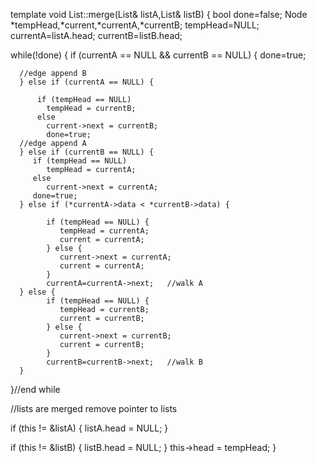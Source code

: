
template <typename T>
void List<T>::merge(List<T>& listA,List<T>& listB)
{
   bool done=false;
   Node *tempHead,*current,*currentA,*currentB;
   tempHead=NULL;
   currentA=listA.head;
   currentB=listB.head;

   while(!done)
   {
      if (currentA == NULL && currentB == NULL) {
         done=true;

      //edge append B
      } else if (currentA == NULL) {
         
    	  if (tempHead == NULL)
            tempHead = currentB;
          else
            current->next = currentB;
            done=true;
      //edge append A
      } else if (currentB == NULL) {
         if (tempHead == NULL)
            tempHead = currentA;
         else
            current->next = currentA;
         done=true;
      } else if (*currentA->data < *currentB->data) {

            if (tempHead == NULL) {
               tempHead = currentA;
               current = currentA;
            } else {
               current->next = currentA;
               current = currentA;
            }
            currentA=currentA->next;   //walk A
      } else {
            if (tempHead == NULL) {
               tempHead = currentB;
               current = currentB;
            } else {
               current->next = currentB;
               current = currentB;
            }
            currentB=currentB->next;   //walk B
      }

   }//end while

   //lists are merged remove pointer to lists

   if (this != &listA)
   {
      listA.head = NULL;
   }

   if (this != &listB)
   {
      listB.head = NULL;
   }
   this->head = tempHead;
}

